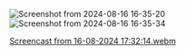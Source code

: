 ![Screenshot from 2024-08-16 16-35-20](https://github.com/user-attachments/assets/4a896c13-a58a-4a52-a3e3-c603e8b2f1ed)
![Screenshot from 2024-08-16 16-35-34](https://github.com/user-attachments/assets/b0bebafd-a9f0-4074-bf12-54241919d83b)


[Screencast from 16-08-2024 17:32:14.webm](https://github.com/user-attachments/assets/0cdd49d3-8fc5-4e86-9cb0-b0723e936328)
